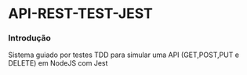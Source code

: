 # API-REST-TEST-JEST


### Introdução

Sistema guiado por testes TDD para simular uma API (GET,POST,PUT e DELETE) em NodeJS com Jest
